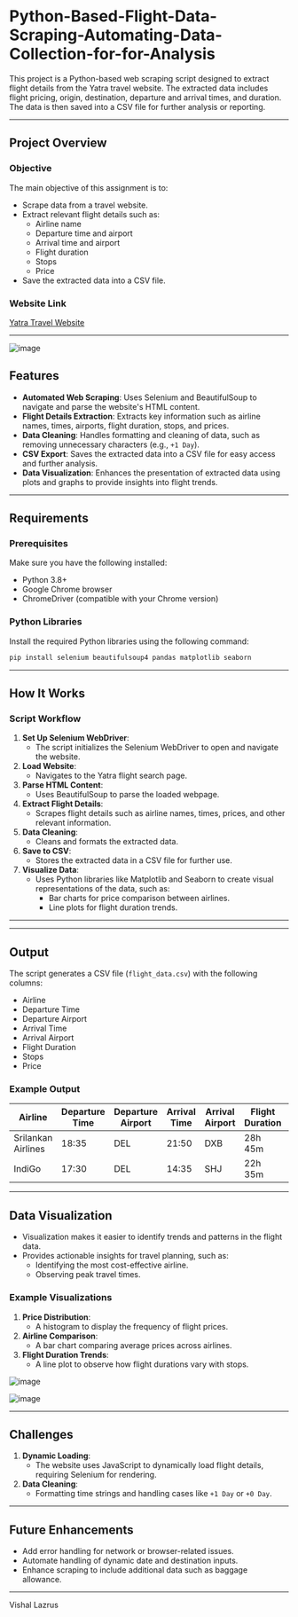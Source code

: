 # Python-Based-Flight-Data-Scraping-Automating-Data-Collection-for-for-Analysis


This project is a Python-based web scraping script designed to extract flight details from the Yatra travel website. The extracted data includes flight pricing, origin, destination, departure and arrival times, and duration. The data is then saved into a CSV file for further analysis or reporting.

---

## Project Overview

### Objective
The main objective of this assignment is to:
- Scrape data from a travel website.
- Extract relevant flight details such as:
  - Airline name
  - Departure time and airport
  - Arrival time and airport
  - Flight duration
  - Stops
  - Price
- Save the extracted data into a CSV file.

### Website Link
[Yatra Travel Website](https://www.yatra.com/react-home?utm_source=google&utm_medium=search&utm_campaign=brand&_gcl&utm_source=google&utm_medium=cpc&utm_campaign=&gad_source=1&gclid=CjwKCAiAnKi8BhB0EiwA58DA4Zz-7jGgd_iYFy2_G24BxbawgSlicnOm4iTH-cmkuU-DhZODRfFNjhoCEDgQAvD_BwE)

---
![image](https://github.com/user-attachments/assets/9dc2e4a9-c43f-4124-88e1-f64e8b2db8cc)

## Features
- **Automated Web Scraping**: Uses Selenium and BeautifulSoup to navigate and parse the website's HTML content.
- **Flight Details Extraction**: Extracts key information such as airline names, times, airports, flight duration, stops, and prices.
- **Data Cleaning**: Handles formatting and cleaning of data, such as removing unnecessary characters (e.g., `+1 Day`).
- **CSV Export**: Saves the extracted data into a CSV file for easy access and further analysis.
- **Data Visualization**: Enhances the presentation of extracted data using plots and graphs to provide insights into flight trends.

---

## Requirements

### Prerequisites
Make sure you have the following installed:
- Python 3.8+
- Google Chrome browser
- ChromeDriver (compatible with your Chrome version)

### Python Libraries
Install the required Python libraries using the following command:
```bash
pip install selenium beautifulsoup4 pandas matplotlib seaborn
```

---

## How It Works

### Script Workflow
1. **Set Up Selenium WebDriver**:
   - The script initializes the Selenium WebDriver to open and navigate the website.
2. **Load Website**:
   - Navigates to the Yatra flight search page.
3. **Parse HTML Content**:
   - Uses BeautifulSoup to parse the loaded webpage.
4. **Extract Flight Details**:
   - Scrapes flight details such as airline names, times, prices, and other relevant information.
5. **Data Cleaning**:
   - Cleans and formats the extracted data.
6. **Save to CSV**:
   - Stores the extracted data in a CSV file for further use.
7. **Visualize Data**:
   - Uses Python libraries like Matplotlib and Seaborn to create visual representations of the data, such as:
     - Bar charts for price comparison between airlines.
     - Line plots for flight duration trends.

---


---

## Output
The script generates a CSV file (`flight_data.csv`) with the following columns:
- Airline
- Departure Time
- Departure Airport
- Arrival Time
- Arrival Airport
- Flight Duration
- Stops
- Price

### Example Output
| Airline           | Departure Time | Departure Airport | Arrival Time | Arrival Airport | Flight Duration | Stops    | Price (INR)   |
|-------------------|----------------|-------------------|--------------|-----------------|-----------------|----------|---------|
| Srilankan Airlines| 18:35          | DEL               | 21:50        | DXB             | 28h 45m         | 1 Stop   | 25,662  |
| IndiGo            | 17:30          | DEL               | 14:35        | SHJ             | 22h 35m         | 1 Stop   | 25,677  |

---

## Data Visualization
- Visualization makes it easier to identify trends and patterns in the flight data.
- Provides actionable insights for travel planning, such as:
  - Identifying the most cost-effective airline.
  - Observing peak travel times.

### Example Visualizations
1. **Price Distribution**:
   - A histogram to display the frequency of flight prices.
2. **Airline Comparison**:
   - A bar chart comparing average prices across airlines.
3. **Flight Duration Trends**:
   - A line plot to observe how flight durations vary with stops.

     
![image](https://github.com/user-attachments/assets/7540987d-17d0-46f0-91db-d7e8bca6590f)

![image](https://github.com/user-attachments/assets/1fca856b-4fed-4523-bfc9-dfdc2261c6ce)


---

## Challenges
1. **Dynamic Loading**:
   - The website uses JavaScript to dynamically load flight details, requiring Selenium for rendering.
2. **Data Cleaning**:
   - Formatting time strings and handling cases like `+1 Day` or `+0 Day`.

---

## Future Enhancements
- Add error handling for network or browser-related issues.
- Automate handling of dynamic date and destination inputs.
- Enhance scraping to include additional data such as baggage allowance.

---
Vishal Lazrus
